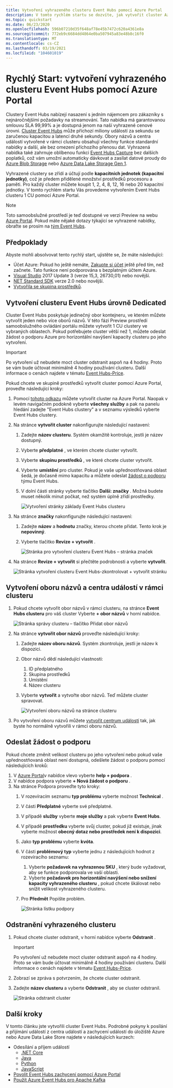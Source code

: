 ```yaml
---
title: Vytvoření vyhrazeného clusteru Event Hubs pomocí Azure Portal
description: V tomto rychlém startu se dozvíte, jak vytvořit cluster Azure Event Hubs pomocí Azure Portal.
ms.topic: quickstart
ms.date: 06/23/2020
ms.openlocfilehash: 596b07210d35f648af78e45b7472c620a4361e8a
ms.sourcegitcommit: 772eb9c6684dd4864e0ba507945a83e48b8c16f0
ms.translationtype: MT
ms.contentlocale: cs-CZ
ms.lasthandoff: 03/19/2021
ms.locfileid: "104601019"
---
```

# <a name="quickstart-create-a-dedicated-event-hubs-cluster-using-azure-portal"></a>Rychlý Start: vytvoření vyhrazeného clusteru Event Hubs pomocí Azure Portal 
Clustery Event Hubs nabízejí nasazení s jedním nájemcem pro zákazníky s nejnáročnějšími požadavky na streamování. Tato nabídka má garantovanou smlouvu SLA 99,99% a je dostupná jenom na naší vyhrazené cenové úrovni. [Cluster Event Hubs](event-hubs-dedicated-overview.md) může příchozí miliony událostí za sekundu se zaručenou kapacitou a latencí druhé sekundy. Obory názvů a centra událostí vytvořené v rámci clusteru obsahují všechny funkce standardní nabídky a další, ale bez omezení příchozího přenosu dat. Vyhrazená nabídka také zahrnuje oblíbenou funkci [Event Hubs Capture](event-hubs-capture-overview.md) bez dalších poplatků, což vám umožní automaticky dávkovat a zasílat datové proudy do [Azure Blob Storage](../storage/blobs/storage-blobs-introduction.md) nebo [Azure Data Lake Storage Gen 1](../data-lake-store/data-lake-store-overview.md).

Vyhrazené clustery se zřídí a účtují podle **kapacitních jednotek (kapacitní jednotky)**, což je předem přidělené množství prostředků procesoru a paměti. Pro každý cluster můžete koupit 1, 2, 4, 8, 12, 16 nebo 20 kapacitní jednotky. V tomto rychlém startu Vás provedeme vytvořením Event Hubs clusteru 1 CU pomocí Azure Portal.

> [!NOTE]
> Toto samoobslužné prostředí je teď dostupné ve verzi Preview na webu [Azure Portal](https://aka.ms/eventhubsclusterquickstart). Pokud máte nějaké dotazy týkající se vyhrazené nabídky, obraťte se prosím na [tým Event Hubs](mailto:askeventhubs@microsoft.com).


## <a name="prerequisites"></a>Předpoklady
Abyste mohli absolvovat tento rychlý start, ujistěte se, že máte následující:

- Účet Azure: Pokud ho ještě nemáte, [Zakupte si účet](https://azure.microsoft.com/pricing/purchase-options/pay-as-you-go/) ještě před tím, než začnete. Tato funkce není podporována s bezplatným účtem Azure. 
- [Visual Studio](https://visualstudio.microsoft.com/vs/) 2017 Update 3 (verze 15,3, 26730,01) nebo novější.
- [NET Standard SDK](https://dotnet.microsoft.com/download) verze 2.0 nebo novější.
- [Vytvořila se skupina prostředků](../event-hubs/event-hubs-create.md#create-a-resource-group).

## <a name="create-an-event-hubs-dedicated-cluster"></a>Vytvoření clusteru Event Hubs úrovně Dedicated
Cluster Event Hubs poskytuje jedinečný obor kontejneru, ve kterém můžete vytvořit jeden nebo více oborů názvů. V této fázi Preview prostředí samoobslužného ovládání portálu můžete vytvořit 1 CU clustery ve vybraných oblastech. Pokud potřebujete cluster větší než 1, můžete odeslat žádost o podporu Azure pro horizontální navýšení kapacity clusteru po jeho vytvoření.

> [!IMPORTANT]
> Po vytvoření už nebudete moct cluster odstranit aspoň na 4 hodiny. Proto se vám bude účtovat minimálně 4 hodiny používání clusteru. Další informace o cenách najdete v tématu [Event Hubs-Price](https://azure.microsoft.com/pricing/details/event-hubs/). 

Pokud chcete ve skupině prostředků vytvořit cluster pomocí Azure Portal, proveďte následující kroky:

1. Pomocí [tohoto odkazu](https://aka.ms/eventhubsclusterquickstart) můžete vytvořit cluster na Azure Portal. Naopak v levém navigačním podokně vyberte **všechny služby** a pak na panelu hledání zadejte "Event Hubs clustery" a v seznamu výsledků vyberte Event Hubs clustery.
2. Na stránce **vytvořit cluster** nakonfigurujte následující nastavení:
    1. Zadejte **název clusteru**. Systém okamžitě kontroluje, jestli je název dostupný.
    2. Vyberte **předplatné** , ve kterém chcete cluster vytvořit.
    3. Vyberte **skupinu prostředků** , ve které chcete cluster vytvořit.
    4. Vyberte **umístění** pro cluster. Pokud je vaše upřednostňovaná oblast šedá, je dočasně mimo kapacitu a můžete odeslat [žádost o podporu](#submit-a-support-request) týmu Event Hubs.
    5. V dolní části stránky vyberte tlačítko **Další: značky** . Možná budete muset několik minut počkat, než systém úplně zřídí prostředky.

        ![Vytvoření stránky základy Event Hubs clusteru](./media/event-hubs-dedicated-cluster-create-portal/create-event-hubs-clusters-basics-page.png)
3. Na stránce **značky** nakonfigurujte následující nastavení:
    1. Zadejte **název** a **hodnotu** značky, kterou chcete přidat. Tento krok je **nepovinný**.  
    2. Vyberte tlačítko **Revize + vytvořit** .

        ![Stránka pro vytvoření clusteru Event Hubs – stránka značek](./media/event-hubs-dedicated-cluster-create-portal/create-event-hubs-clusters-tags-page.png)
4. Na stránce **Revize + vytvořit** si přečtěte podrobnosti a vyberte **vytvořit**. 

    ![Stránka vytvoření clusteru Event Hubs-zkontrolovat + vytvořit stránku](./media/event-hubs-dedicated-cluster-create-portal/create-event-hubs-clusters-review-create-page.png)

## <a name="create-a-namespace-and-event-hub-within-a-cluster"></a>Vytvoření oboru názvů a centra událostí v rámci clusteru

1. Pokud chcete vytvořit obor názvů v rámci clusteru, na stránce **Event Hubs clusteru** pro váš cluster Vyberte **+ obor názvů** v horní nabídce.

    ![Stránka správy clusteru – tlačítko Přidat obor názvů](./media/event-hubs-dedicated-cluster-create-portal/cluster-management-page-add-namespace-button.png)
2. Na stránce **vytvořit obor názvů** proveďte následující kroky:
    1. Zadejte **název oboru názvů**.  Systém zkontroluje, jestli je název k dispozici.
    2. Obor názvů dědí následující vlastnosti:
        1. ID předplatného
        2. Skupina prostředků
        3. Umístění
        4. Název clusteru
    3. Vyberte **vytvořit** a vytvořte obor názvů. Teď můžete cluster spravovat.  

        ![Vytvoření oboru názvů na stránce clusteru](./media/event-hubs-dedicated-cluster-create-portal/create-namespace-cluster-page.png)
3. Po vytvoření oboru názvů můžete [vytvořit centrum událostí](event-hubs-create.md#create-an-event-hub) tak, jak byste ho normálně vytvořili v rámci oboru názvů. 


## <a name="submit-a-support-request"></a>Odeslat žádost o podporu

Pokud chcete změnit velikost clusteru po jeho vytvoření nebo pokud vaše upřednostňovaná oblast není dostupná, odešlete žádost o podporu pomocí následujících kroků:

1. V [Azure Portal](https://portal.azure.com)v nabídce vlevo vyberte **help + podpora** .
2. V nabídce podpora vyberte **+ Nová žádost o podporu** .
3. Na stránce Podpora proveďte tyto kroky:
    1. V rozevíracím seznamu **typ problému** vyberte možnost **Technical** .
    2. V části **Předplatné** vyberte své předplatné.
    3. V případě **služby** vyberte **moje služby** a pak vyberte **Event Hubs**.
    4. V případě **prostředku** vyberte svůj cluster, pokud již existuje, jinak vyberte možnost **obecný dotaz nebo prostředek není k dispozici**.
    5. Jako **typ problému** vyberte **kvóta**.
    6. V části **problémový typ** vyberte jednu z následujících hodnot z rozevíracího seznamu:
        1. Vyberte **požadavek na vyhrazenou SKU** , který bude vyžadovat, aby se funkce podporovala ve vaší oblasti.
        2. Vyberte **požadavek pro horizontální navýšení nebo snížení kapacity vyhrazeného clusteru** , pokud chcete škálovat nebo snížit velikost vyhrazeného clusteru. 
    7. Pro **Předmět** Popište problém.

        ![Stránka lístku podpory](./media/event-hubs-dedicated-cluster-create-portal/support-ticket.png)

 ## <a name="delete-a-dedicated-cluster"></a>Odstranění vyhrazeného clusteru
 
1. Pokud chcete cluster odstranit, v horní nabídce vyberte **Odstranit** . 

    > [!IMPORTANT]
    > Po vytvoření už nebudete moct cluster odstranit aspoň na 4 hodiny. Proto se vám bude účtovat minimálně 4 hodiny používání clusteru. Další informace o cenách najdete v tématu [Event Hubs-Price](https://azure.microsoft.com/pricing/details/event-hubs/).     
1. Zobrazí se zpráva s potvrzením, že chcete cluster odstranit.
1. Zadejte **název clusteru** a vyberte **Odstranit** , aby se cluster odstranil.

    ![Stránka odstranit cluster](./media/event-hubs-dedicated-cluster-create-portal/delete-cluster-page.png)


## <a name="next-steps"></a>Další kroky
V tomto článku jste vytvořili cluster Event Hubs. Podrobné pokyny k posílání a přijímání událostí z centra událostí a zachycení událostí do úložiště Azure nebo Azure Data Lake Store najdete v následujících kurzech:

- Odesílání a příjem událostí 
    - [.NET Core](event-hubs-dotnet-standard-getstarted-send.md)
    - [Java](event-hubs-java-get-started-send.md)
    - [Python](event-hubs-python-get-started-send.md)
    - [JavaScript](event-hubs-node-get-started-send.md)
- [Povolit Event Hubs zachycení pomocí Azure Portal](event-hubs-capture-enable-through-portal.md)
- [Použít Azure Event Hubs pro Apache Kafka](event-hubs-for-kafka-ecosystem-overview.md)
